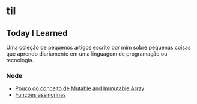 # til
## Today I Learned

Uma coleção de pequenos artigos escrito por mim sobre pequenas coisas que aprendo diariamente em uma linguagem de programação ou tecnologia.

### Node

- [Pouco do conceito de Mutable and Immutable Array](node/mutable-and-immutable.md)
- [Funções assíncrinas](node/async-functions.md)
